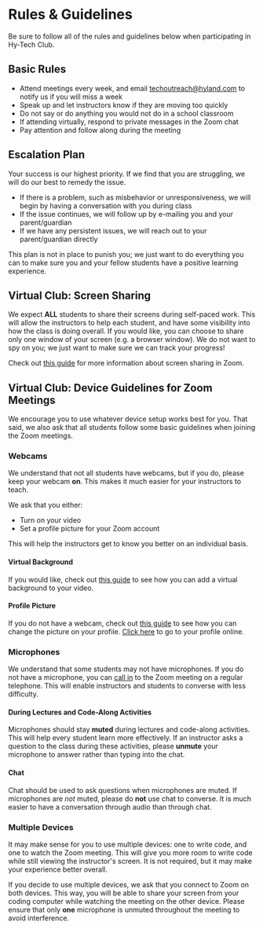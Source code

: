 # Rules & Guidelines
Be sure to follow all of the rules and guidelines below when participating in Hy-Tech Club.

## Basic Rules
- Attend meetings every week, and email [techoutreach@hyland.com](mailto:techoutreach@hyland.com) to notify us if you will miss a week
- Speak up and let instructors know if they are moving too quickly
- Do not say or do anything you would not do in a school classroom
- If attending virtually, respond to private messages in the Zoom chat
- Pay attention and follow along during the meeting

## Escalation Plan
Your success is our highest priority. If we find that you are struggling, we will do our best to remedy the issue.

- If there is a problem, such as misbehavior or unresponsiveness, we will begin by having a conversation with you during class
- If the issue continues, we will follow up by e-mailing you and your parent/guardian
- If we have any persistent issues, we will reach out to your parent/guardian directly

This plan is not in place to punish you; we just want to do everything you can to make sure you and your fellow students have a positive learning experience.

## Virtual Club: Screen Sharing
We expect **ALL** students to share their screens during self-paced work. This will allow the instructors to help each student, and have some visibility into how the class is doing overall. If you would like, you can choose to share only one window of your screen (e.g. a browser window). We do not want to spy on you; we just want to make sure we can track your progress!

Check out [this guide](https://support.zoom.us/hc/en-us/articles/201362153-Sharing-your-screen) for more information about screen sharing in Zoom.

## Virtual Club: Device Guidelines for Zoom Meetings
We encourage you to use whatever device setup works best for you. That said, we also ask that all students follow some basic guidelines when joining the Zoom meetings.

### Webcams
We understand that not all students have webcams, but if you do, please keep your webcam **on**. This makes it much easier for your instructors to teach.

We ask that you either:
- Turn on your video
- Set a profile picture for your Zoom account

This will help the instructors get to know you better on an individual basis.

#### Virtual Background
If you would like, check out [this guide](https://support.zoom.us/hc/en-us/articles/210707503-Virtual-Background#:~:text=Zoom%20desktop%20client.-,Click%20Settings.,image%20by%20clicking%20%2BAdd%20Image.) to see how you can add a virtual background to your video.

#### Profile Picture
If you do not have a webcam, check out [this guide](https://support.zoom.us/hc/en-us/articles/201363203-Customizing-your-profile) to see how you can change the picture on your profile. [Click here](https://zoom.us/profile) to go to your profile online.

### Microphones
We understand that some students may not have microphones. If you do not have a microphone, you can [call in](https://support.zoom.us/hc/en-us/articles/201362663-Joining-a-meeting-by-phone) to the Zoom meeting on a regular telephone. This will enable instructors and students to converse with less difficulty.

#### During Lectures and Code-Along Activities
Microphones should stay **muted** during lectures and code-along activities. This will help every student learn more effectively. If an instructor asks a question to the class during these activities, please **unmute** your microphone to answer rather than typing into the chat.

#### Chat
Chat should be used to ask questions when microphones are muted. If microphones are _not_ muted, please do **not** use chat to converse. It is much easier to have a conversation through audio than through chat.

### Multiple Devices
It may make sense for you to use multiple devices: one to write code, and one to watch the Zoom meeting. This will give you more room to write code while still viewing the instructor's screen. It is not required, but it may make your experience better overall.

If you decide to use multiple devices, we ask that you connect to Zoom on both devices. This way, you will be able to share your screen from your coding computer while watching the meeting on the other device. Please ensure that only **one** microphone is unmuted throughout the meeting to avoid interference.